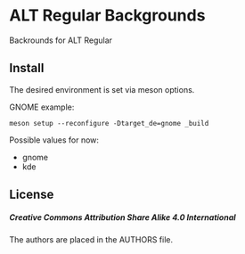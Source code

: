 # ALT Regular Backgrounds
Backrounds for ALT Regular

## Install
The desired environment is set via meson options.

GNOME example:
```
meson setup --reconfigure -Dtarget_de=gnome _build
```

Possible values for now:
* gnome
* kde

## License

##### Creative Commons Attribution Share Alike 4.0 International

The authors are placed in the AUTHORS file.

